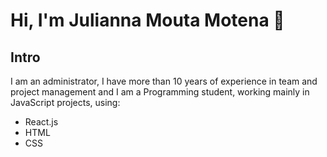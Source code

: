 # Hi, I'm Julianna Mouta Motena 👋

## Intro

I am an administrator, I have more than 10 years of experience in team and project management and I am a Programming student, working mainly in JavaScript projects, using:

- React.js
- HTML
- CSS
